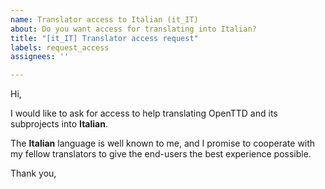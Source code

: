 ```yaml
---
name: Translator access to Italian (it_IT)
about: Do you want access for translating into Italian?
title: "[it_IT] Translator access request"
labels: request_access
assignees: ''

---
```


<!-- translator: it_IT -->
<!-- Please do not edit the header of this template. -->

Hi,

I would like to ask for access to help translating OpenTTD and its subprojects into **Italian**.

The **Italian** language is well known to me, and I promise to cooperate with my fellow translators to give the end-users the best experience possible.

<!-- Please do not edit the above message. Do feel free to add a personal note after this line. -->

Thank you,
